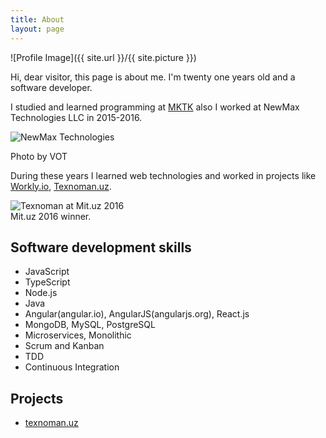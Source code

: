 ```yaml
---
title: About
layout: page
---
```

![Profile Image]({{ site.url }}/{{ site.picture }})

<p>Hi, dear visitor, this page is about me. I'm twenty one years old and a software developer.</p>

<p>I studied and learned programming at <a target="_blank" href="http://mktk.uz">MKTK</a> also I worked at NewMax Technologies LLC in 2015-2016.
</p>
<p>
<img class="image" src="http://storage.vot.uz/source/1/XHbo1IgzfS6OoSy7QsUE0Hok5IPqiK3N.jpg" alt="NewMax Technologies" />
<figcaption class="caption">Photo by VOT</figcaption>
</p>
<p>
During these years I learned web technologies and worked in projects like <a target="_blank" href="http://workly.io">Workly.io</a>, <a href="https://www.farrukh.xyz/texnoman/">Texnoman.uz</a>.
</p>
<img class="image" src="https://texnoman.uz/uploads/image/f390cf529877c694e172de07684ba98b.jpg" alt="Texnoman at Mit.uz 2016" />
<figcaption class="caption">Mit.uz 2016 winner.</figcaption>

<h2>Software development skills</h2>

<ul class="skill-list">
	<li>JavaScript</li>
	<li>TypeScript</li>
	<li>Node.js</li>
	<li>Java</li>
	<li>Angular(angular.io), AngularJS(angularjs.org), React.js</li>
	<li>MongoDB, MySQL, PostgreSQL</li>
	<li>Microservices, Monolithic</li>
	<li>Scrum and Kanban</li>
	<li>TDD</li>
	<li>Continuous Integration</li>
</ul>

<h2>Projects</h2>

<ul>
	<li><a href="https://texnoman.uz/">texnoman.uz</a></li>
</ul>
